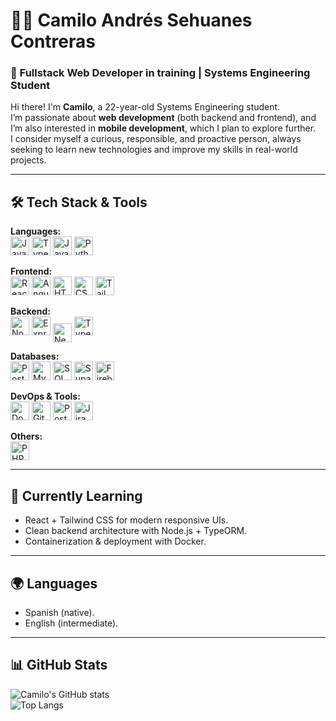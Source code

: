 # 👨‍💻 Camilo Andrés Sehuanes Contreras  

### 🚀 Fullstack Web Developer in training | Systems Engineering Student  

Hi there! I'm **Camilo**, a 22-year-old Systems Engineering student.  
I’m passionate about **web development** (both backend and frontend), and I’m also interested in **mobile development**, which I plan to explore further.  
I consider myself a curious, responsible, and proactive person, always seeking to learn new technologies and improve my skills in real-world projects.  

---

## 🛠️ Tech Stack & Tools  

**Languages:**  
<img src="https://cdn.jsdelivr.net/gh/devicons/devicon/icons/javascript/javascript-original.svg" alt="JavaScript" width="30" height="30"/> 
<img src="https://cdn.jsdelivr.net/gh/devicons/devicon/icons/typescript/typescript-original.svg" alt="TypeScript" width="30" height="30"/> 
<img src="https://cdn.jsdelivr.net/gh/devicons/devicon/icons/java/java-original.svg" alt="Java" width="30" height="30"/> 
<img src="https://cdn.jsdelivr.net/gh/devicons/devicon/icons/python/python-original.svg" alt="Python" width="30" height="30"/>  

**Frontend:**  
<img src="https://cdn.jsdelivr.net/gh/devicons/devicon/icons/react/react-original.svg" alt="React" width="30" height="30"/> 
<img src="https://cdn.jsdelivr.net/gh/devicons/devicon/icons/angularjs/angularjs-original.svg" alt="Angular" width="30" height="30"/> 
<img src="https://cdn.jsdelivr.net/gh/devicons/devicon/icons/html5/html5-original.svg" alt="HTML5" width="30" height="30"/> 
<img src="https://cdn.jsdelivr.net/gh/devicons/devicon/icons/css3/css3-original.svg" alt="CSS3" width="30" height="30"/> 
<img src="https://cdn.jsdelivr.net/gh/devicons/devicon/icons/tailwindcss/tailwindcss-original.svg" alt="Tailwind" width="30" height="30"/>  

**Backend:**  
<img src="https://cdn.jsdelivr.net/gh/devicons/devicon/icons/nodejs/nodejs-original.svg" alt="Node.js" width="30" height="30"/> 
<img src="https://img.icons8.com/ios/50/000000/express-js.png" alt="Express.js" width="30" height="30"/> 
<img src="https://cdn.simpleicons.org/nestjs/E0234E" alt="NestJS" width="30" height="30" style="vertical-align: middle;"/> 
<img src="https://avatars.githubusercontent.com/u/20165699?s=200&v=4" alt="TypeORM" width="30" height="30"/> 
 

**Databases:**  
<img src="https://cdn.jsdelivr.net/gh/devicons/devicon/icons/postgresql/postgresql-original.svg" alt="PostgreSQL" width="30" height="30"/> 
<img src="https://cdn.jsdelivr.net/gh/devicons/devicon/icons/mysql/mysql-original.svg" alt="MySQL" width="30" height="30"/> 
<img src="https://img.icons8.com/color/48/microsoft-sql-server.png" alt="SQL Server" width="30" height="30"/> 
<img src="https://cdn.simpleicons.org/supabase/3FCF8E" alt="Supabase" width="30" height="30"/> 
<img src="https://cdn.jsdelivr.net/gh/devicons/devicon/icons/firebase/firebase-plain.svg" alt="Firebase" width="30" height="30"/>  

**DevOps & Tools:**  
<img src="https://cdn.jsdelivr.net/gh/devicons/devicon/icons/docker/docker-original.svg" alt="Docker" width="30" height="30"/> 
<img src="https://cdn.jsdelivr.net/gh/devicons/devicon/icons/git/git-original.svg" alt="Git" width="30" height="30"/> 
<img src="https://cdn.jsdelivr.net/gh/devicons/devicon/icons/postman/postman-original.svg" alt="Postman" width="30" height="30"/> 
<img src="https://cdn.jsdelivr.net/gh/devicons/devicon/icons/jira/jira-original.svg" alt="Jira" width="30" height="30"/>  

**Others:**  
<img src="https://cdn.jsdelivr.net/gh/devicons/devicon/icons/php/php-original.svg" alt="PHP" width="30" height="30"/>  

---

## 🌱 Currently Learning  
- React + Tailwind CSS for modern responsive UIs.  
- Clean backend architecture with Node.js + TypeORM.  
- Containerization & deployment with Docker.  

---

## 🌍 Languages  
- Spanish (native).  
- English (intermediate).  

---

## 📊 GitHub Stats  

![Camilo's GitHub stats](https://github-readme-stats.vercel.app/api?username=Camilo-ASC&show_icons=true&theme=tokyonight)  
![Top Langs](https://github-readme-stats.vercel.app/api/top-langs/?username=Camilo-ASC&layout=compact&theme=tokyonight)  
